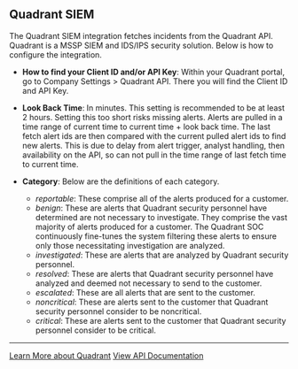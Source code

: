 ## Quadrant SIEM
The Quadrant SIEM integration fetches incidents from the Quadrant API. Quadrant is a MSSP SIEM and IDS/IPS security solution. Below is how to configure the integration.

- **How to find your Client ID and/or API Key**: Within your Quadrant portal,  go to Company Settings > Quadrant API. There you will find the Client ID and API Key.

- **Look Back Time**: In minutes. This setting is recommended to be at least 2 hours. Setting this too short risks missing alerts. Alerts are pulled in a time range of current time to current time + look back time. The last fetch alert ids are then compared with the current pulled alert ids to find new alerts. This is due to delay from alert trigger, analyst handling, then availability on the API, so can not pull in the time range of last fetch time to current time.

- **Category**: Below are the definitions of each category.
    - *reportable*: These comprise all of the alerts produced for a customer.
    - *benign*: These are alerts that Quadrant security personnel have determined are not necessary to investigate. They comprise the vast majority of alerts produced for a customer. The Quadrant SOC continuously fine-tunes the system filtering these alerts to ensure only those necessitating investigation are analyzed.
    - *investigated*: These are alerts that are analyzed by Quadrant security personnel.
    - *resolved*: These are alerts that Quadrant security personnel have analyzed and deemed not necessary to send to the customer.
    - *escalated*: These are all alerts that are sent to the customer.
    - *noncritical*: These are alerts sent to the customer that Quadrant security personnel consider to be noncritical.
    - *critical*: These are alerts sent to the customer that Quadrant security personnel consider to be critical.

---
[Learn More about Quadrant](https://quadrantsec.com/)
[View API Documentation](https://api.qis.io/docs)